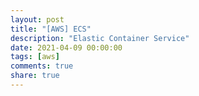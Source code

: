 ```yaml
---
layout: post
title: "[AWS] ECS"
description: "Elastic Container Service"
date: 2021-04-09 00:00:00
tags: [aws]
comments: true
share: true
---
```


